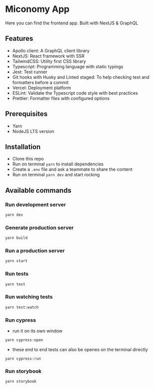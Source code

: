 # Miconomy App

Here you can find the frontend app. Built with NextJS & GraphQL

## Features

- Apollo client: A GraphQL client library
- NextJS: React framework with SSR
- TailwindCSS: Utility first CSS library
- Typescript: Programming language with static typings
- Jest: Test runner
- Git hooks with Husky and Linted staged: To help checking test and formatters before a commit
- Vercel: Deployment platform
- ESLint: Validate the Typescript code style with best practices
- Prettier: Formatter files with configured options

## Prerequisites

- Yarn
- NodeJS LTS version

## Installation

- Clone this repo
- Run on terminal `yarn` to install dependencies
- Create a `.env` file and ask a teammate to share the content
- Run on terminal `yarn dev` and start rocking

## Available commands

### Run development server

```bash
yarn dev
```

### Generate production server

```bash
yarn build
```

### Run a production server

```bash
yarn start
```

### Run tests

```bash
yarn test
```

### Run watching tests

```bash
yarn test:watch
```

### Run cypress

* run it on its own window
```bash
yarn cypress:open
```
* these end to end tests can also be openes on the terminal directly
```
yarn cypress:run
```

### Run storybook

```bash
yarn storybook
```
